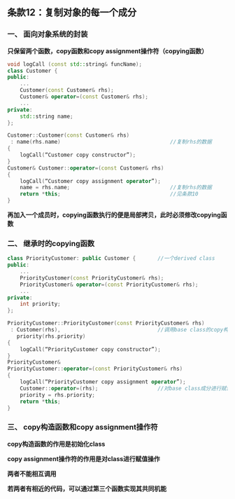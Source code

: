 ## 条款12：复制对象的每一个成分
### 一、 面向对象系统的封装
**只保留两个函数，copy函数和copy assignment操作符（copying函数）**

```C++
void logCall (const std::string& funcName);
class Customer {
public:
	...
	Customer(const Customer& rhs);
	Customer& operator=(const Customer& rhs);
	...
private:
	std::string name;
};

Customer::Customer(const Customer& rhs)
 : name(rhs.name)									//复制rhs的数据
{
	logCall(“Customer copy constructor”);
}
Customer& Customer::operator=(const Customer& rhs)
{
	logCall(“Customer copy assignment operator”);
	name = rhs.name;								//复制rhs的数据
	return *this;									//见条款10
}
```
**再加入一个成员时，copying函数执行的便是局部拷贝，此时必须修改copying函数**



### 二、 继承时的copying函数

```C++
class PriorityCustomer: public Customer {		//一个derived class
public:
	...
	PriorityCustomer(const PriorityCustomer& rhs);
	PriorityCustomer& operator=(const PriorityCustomer& rhs);
	...
private:
	int priority;
};

PriorityCustomer::PriorityCustomer(const PriorityCustomer& rhs)
 : Customer(rhs),								//调用base class的copy构造函数
   priority(rhs.priority)
{
	logCall(“PriorityCustomer copy constructor”);
}
PriorityCustomer&
PriorityCustomer::operator=(const PriorityCustomer& rhs)
{
	logCall(“PriorityCustomer copy assignment operator”);
	Customer::operator=(rhs);					//对base class成分进行赋值动作
	priority = rhs.priority;
	return *this;	
}
```



### 三、 copy构造函数和copy assignment操作符

**copy构造函数的作用是初始化class**

**copy assignment操作符的作用是对class进行赋值操作**

**两者不能相互调用**

**若两者有相近的代码，可以通过第三个函数实现其共同机能**